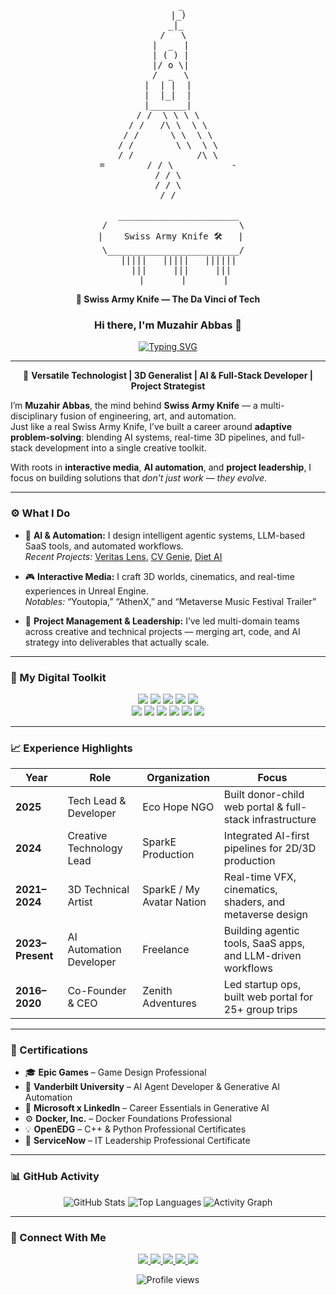 <div align="center">

<pre>
 
     _
    |_)
   _|_
  /   \
 |  _  |
 | ( ) |
 |/ o \|
 /  _  \
|  | |  |
|  |_|  |
|_______|
/ /  \ \ \ \
/ /   /\ \  \ \
/ /      \ \  \ \
/ /        \ \  \ \
/ /            /\ \
=        / / \           -
/ / \
/ / \
/ /
     
    _______________________
  /                         \
 |    Swiss Army Knife 🛠️   |
  \_________________________/
    |||||   |||||   ||||||
     |||     |||     |||
      |       |       |
</pre>

**🧰 Swiss Army Knife — The Da Vinci of Tech**
</div>

### <div align="center">Hi there, I'm Muzahir Abbas 👋</div>

<div align="center">
  <a href="https://swissarmyknife.pages.dev">
    <img src="https://readme-typing-svg.herokuapp.com?font=Fira+Code&size=25&pause=1000&color=3399FF&center=true&vCenter=true&width=600&lines=The+Digital+Swiss+Army+Knife;AI+%26+Full+Stack+Automation+Engineer;3D+Technical+Artist+%26+Game+Developer;Project+Leader+%26+Creative+Technologist" alt="Typing SVG" />
  </a>
</div>

---

<div align="center">

🧭 **Versatile Technologist | 3D Generalist | AI & Full-Stack Developer | Project Strategist**

</div>

I’m **Muzahir Abbas**, the mind behind **Swiss Army Knife** — a multi-disciplinary fusion of engineering, art, and automation.  
Just like a real Swiss Army Knife, I’ve built a career around **adaptive problem-solving**: blending AI systems, real-time 3D pipelines, and full-stack development into a single creative toolkit.

With roots in **interactive media**, **AI automation**, and **project leadership**, I focus on building solutions that *don’t just work — they evolve*.

---

### ⚙️ What I Do

- 🧠 **AI & Automation:** I design intelligent agentic systems, LLM-based SaaS tools, and automated workflows.  
  _Recent Projects:_ [Veritas Lens](https://github.com/muzahirabbas/Veritas-Lens-Your-AI-Powered-Fact-Checking-and-Critical-Thinking-Co-pilot), [CV Genie](https://github.com/muzahirabbas/CV-Genie-ai-POWERED-ats-friendly-CV-generator), [Diet AI](https://github.com/muzahirabbas/Diet-AI)

- 🎮 **Interactive Media:** I craft 3D worlds, cinematics, and real-time experiences in Unreal Engine.  
  _Notables:_ “Youtopia,” “AthenX,” and “Metaverse Music Festival Trailer”

- 🧩 **Project Management & Leadership:** I’ve led multi-domain teams across creative and technical projects — merging art, code, and AI strategy into deliverables that actually scale.

---

### 🧰 My Digital Toolkit

<p align="center">
  <img src="https://img.shields.io/badge/Unreal%20Engine-000000?style=for-the-badge&logo=unrealengine&logoColor=white"/>
  <img src="https://img.shields.io/badge/React-20232A?style=for-the-badge&logo=react&logoColor=61DAFB"/>
  <img src="https://img.shields.io/badge/Python-3670A0?style=for-the-badge&logo=python&logoColor=ffdd54"/>
  <img src="https://img.shields.io/badge/Next.js-000000?style=for-the-badge&logo=nextdotjs&logoColor=white"/>
  <img src="https://img.shields.io/badge/Django-092E20?style=for-the-badge&logo=django&logoColor=green"/>
  <br>
  <img src="https://img.shields.io/badge/Node.js-339933?style=for-the-badge&logo=nodedotjs&logoColor=white"/>
  <img src="https://img.shields.io/badge/Blender-F5792A?style=for-the-badge&logo=blender&logoColor=white"/>
  <img src="https://img.shields.io/badge/Firebase-FFCA28?style=for-the-badge&logo=firebase&logoColor=black"/>
  <img src="https://img.shields.io/badge/Gemini-4285F4?style=for-the-badge&logo=google&logoColor=white"/>
  <img src="https://img.shields.io/badge/Docker-2496ED?style=for-the-badge&logo=docker&logoColor=white"/>
  <img src="https://img.shields.io/badge/Git-F05032?style=for-the-badge&logo=git&logoColor=white"/>
</p>

---

### 📈 Experience Highlights

| Year | Role | Organization | Focus |
|------|------|---------------|--------|
| **2025** | Tech Lead & Developer | Eco Hope NGO | Built donor-child web portal & full-stack infrastructure |
| **2024** | Creative Technology Lead | SparkE Production | Integrated AI-first pipelines for 2D/3D production |
| **2021–2024** | 3D Technical Artist | SparkE / My Avatar Nation | Real-time VFX, cinematics, shaders, and metaverse design |
| **2023–Present** | AI Automation Developer | Freelance | Building agentic tools, SaaS apps, and LLM-driven workflows |
| **2016–2020** | Co-Founder & CEO | Zenith Adventures | Led startup ops, built web portal for 25+ group trips |

---

### 🧾 Certifications

- 🎓 **Epic Games** – Game Design Professional  
- 🧠 **Vanderbilt University** – AI Agent Developer & Generative AI Automation  
- 🧩 **Microsoft x LinkedIn** – Career Essentials in Generative AI  
- ⚙️ **Docker, Inc.** – Docker Foundations Professional  
- 💡 **OpenEDG** – C++ & Python Professional Certificates  
- 🧭 **ServiceNow** – IT Leadership Professional Certificate  

---

### 📊 GitHub Activity

<div align="center">
  <img src="https://github-readme-stats.vercel.app/api?username=muzahirabbas&show_icons=true&theme=tokyonight&count_private=true&hide_border=true&include_all_commits=true" alt="GitHub Stats" />
  <img src="https://github-readme-stats.vercel.app/api/top-langs/?username=muzahirabbas&layout=compact&theme=tokyonight&hide_border=true&include_all_commits=true" alt="Top Languages" />
  <img src="https://github-readme-activity-graph.vercel.app/graph?username=muzahirabbas&theme=tokyonight&hide_border=true" alt="Activity Graph"/>
</div>

---

### 🔗 Connect With Me

<p align="center">
  <a href="https://swissarmyknife.pages.dev" target="_blank">
    <img src="https://img.shields.io/badge/Website-000000?style=for-the-badge&logo=About.me&logoColor=white"/>
  </a>
  <a href="https://linkedin.com/in/muzahirabbas14" target="_blank">
    <img src="https://img.shields.io/badge/LinkedIn-0077B5?style=for-the-badge&logo=linkedin&logoColor=white"/>
  </a>
  <a href="https://github.com/muzahirabbas" target="_blank">
    <img src="https://img.shields.io/badge/GitHub-171515?style=for-the-badge&logo=github&logoColor=white"/>
  </a>
  <a href="mailto:muxahirabbas247@gmail.com">
    <img src="https://img.shields.io/badge/Gmail-D14836?style=for-the-badge&logo=gmail&logoColor=white"/>
  </a>
  <a href="https://discord.gg/ywQm3h3g39" target="_blank">
    <img src="https://img.shields.io/badge/Discord-5865F2?style=for-the-badge&logo=discord&logoColor=white"/>
  </a>
</p>

<div align="center">
  <img src="https://komarev.com/ghpvc/?username=muzahirabbas&label=PROFILE+VIEWS&style=flat-square&color=blueviolet" alt="Profile views"/>
</div>
